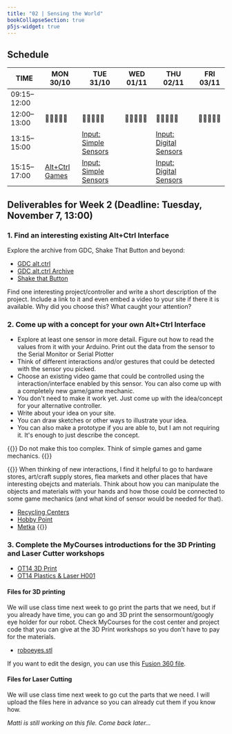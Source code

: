 ```yaml
---
title: "02 | Sensing the World"
bookCollapseSection: true
p5js-widget: true
---
```


## Schedule

<div class="calendar">

| TIME | MON 30/10 | TUE 31/10 | WED 01/11 | THU 02/11 | FRI 03/11 |
| --- | --- | --- | --- | --- | --- |
| 09:15–12:00 |  |  |  |  |  |
| 12:00–13:00| 🥗🍜🍱🍝🍕 | 🥗🍜🍱🍝🍕 | 🥗🍜🍱🍝🍕 | 🥗🍜🍱🍝🍕 | 🥗🍜🍱🍝🍕 |
| 13:15–15:00 |  | [Input: Simple Sensors](./lesson-01) |  | [Input: Digital Sensors](./lesson-01) |  |
| 15:15–17:00 | [Alt+Ctrl Games](./lecture) | [Input: Simple Sensors](./lesson-01) |  | [Input: Digital Sensors](./lesson-01) |  |

</div> 

## Deliverables for Week 2 (Deadline: Tuesday, November 7, 13:00)

### 1. Find an interesting existing Alt+Ctrl Interface

Explore the archive from GDC, Shake That Button and beyond:

- [GDC alt.ctrl](https://gdconf.com/alt-ctrl-gdc)
- [GDC alt.ctrl Archive](https://gdconf.com/alt-ctrl-gdc/archive)
- [Shake that Button](https://shakethatbutton.com/)

Find one interesting project/controller and write a short description of the project. Include a link to it and even embed a video to your site if there it is available. Why did you choose this? What caught your attention?

### 2. Come up with a concept for your own Alt+Ctrl Interface

- Explore at least one sensor in more detail. Figure out how to read the values from it with your Arduino. Print out the data from the sensor to the Serial Monitor or Serial Plotter
- Think of different interactions and/or gestures that could be detected with the sensor you picked.
- Choose an existing video game that could be controlled using the interaction/interface enabled by this sensor. You can also come up with a completely new game/game mechanic.
- You don't need to make it work yet. Just come up with the idea/concept for your alternative controller.
- Write about your idea on your site.
- You can draw sketches or other ways to illustrate your idea.
- You can also make a prototype if you are able to, but I am not requiring it. It's enough to just describe the concept.

{{<hint info>}}
Do not make this too complex. Think of simple games and game mechanics.
{{</hint>}}

{{<hint info>}}
When thinking of new interactions, I find it helpful to go to hardware stores, art/craft supply stores, flea markets and other places that have interesting obejcts and materials. Think about how you can manipulate the objects and materials with your hands and how those could be connected to some game mechanics (and what kind of sensor would be needed for that).

- [Recycling Centers](https://www.kierratyskeskus.fi/myymalat_ja_palvelut)
- [Hobby Point](https://hobbypoint.fi/)
- [Metka](https://www.kirppikset.info/kirppikset/metkan-kirpputori-helsinki)
{{</hint>}}

### 3. Complete the MyCourses introductions for the 3D Printing and Laser Cutter workshops

- [OT14 3D Print](https://mycourses.aalto.fi/course/view.php?id=23273)
- [OT14 Plastics & Laser H001](https://mycourses.aalto.fi/course/view.php?id=19552)

#### Files for 3D printing

We will use class time next week to go print the parts that we need, but if you already have time, you can go and 3D print the sensormount/googly eye holder for our robot. Check MyCourses for the cost center and project code that you can give at the 3D Print workshops so you don't have to pay for the materials.

- [roboeyes.stl](/files/physical-computin-robot/roboeyes.stl)

If you want to edit the design, you can use this [Fusion 360 file](https://a360.co/479P6xB).

#### Files for Laser Cutting

We will use class time next week to go cut the parts that we need. I will upload the files here in advance so you can already cut them if you know how.

*Matti is still working on this file. Come back later...*